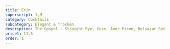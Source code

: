 ```yaml
---
title: Erin
superscript: 1,M
category: Cocktails
subcategory: Elegant & Trocken
description: The Gospel - Straight Rye, Suze, Amer Picon, Belsazar Rot
price1: 11,5
order: 1
---
```

